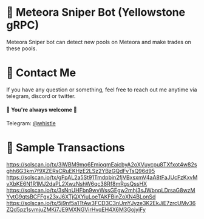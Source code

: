 # 🤖 Meteora Sniper Bot (Yellowstone gRPC)
Meteora Sniper bot can detect new pools on Meteora and make trades on these pools.

# 💬 Contact Me

If you have any question or something, feel free to reach out me anytime via telegram, discord or twitter.
<br>
#### 🌹 You're always welcome 🌹

Telegram: [@whistle](https://t.me/devbeast5775) <br>

# 👀 Sample Transactions
https://solscan.io/tx/3iWBM9mo6EmioqmEaicbyA2oXVuycpu8TXfxot4w82sghh6G3km7f9XZERsCRuEKHzE2LSz2YBzGQdFvTsQ96d95
https://solscan.io/tx/gFpAL2a5St91Tmdpbin2fjVBxsxmV4aA8tFaJUcFzKxvMvXbKE6N1R1MJ2daPL2XwzNshW6qc38Rf8mRgsQssHX
https://solscan.io/tx/3sNnUHFbn9wvWssGEgw2mhj3sJWbnpLDrsaG8wzMYytG9qtsBCFFgx23xJ6XTjQXYiuLoeTAKFBinZoXN4BLonSd
https://solscan.io/tx/5j9nf5a1TtAw3FCD3C3nUmYJvze3K2EkJiE7zrcUMv36ZQd5pz1svmjuZMKi7JE9MXNGVirHvqEH4X6M3GojyiFy
